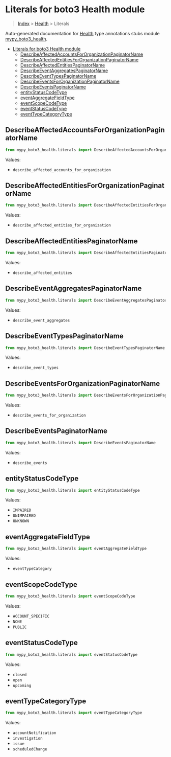 # Literals for boto3 Health module

> [Index](..) > [Health](.) > Literals

Auto-generated documentation for
[Health](https://boto3.amazonaws.com/v1/documentation/api/1.17.71/reference/services/health.html#Health)
type annotations stubs module
[mypy_boto3_health](https://pypi.org/project/mypy-boto3-health/).

- [Literals for boto3 Health module](#literals-for-boto3-health-module)
  - [DescribeAffectedAccountsForOrganizationPaginatorName](#describeaffectedaccountsfororganizationpaginatorname)
  - [DescribeAffectedEntitiesForOrganizationPaginatorName](#describeaffectedentitiesfororganizationpaginatorname)
  - [DescribeAffectedEntitiesPaginatorName](#describeaffectedentitiespaginatorname)
  - [DescribeEventAggregatesPaginatorName](#describeeventaggregatespaginatorname)
  - [DescribeEventTypesPaginatorName](#describeeventtypespaginatorname)
  - [DescribeEventsForOrganizationPaginatorName](#describeeventsfororganizationpaginatorname)
  - [DescribeEventsPaginatorName](#describeeventspaginatorname)
  - [entityStatusCodeType](#entitystatuscodetype)
  - [eventAggregateFieldType](#eventaggregatefieldtype)
  - [eventScopeCodeType](#eventscopecodetype)
  - [eventStatusCodeType](#eventstatuscodetype)
  - [eventTypeCategoryType](#eventtypecategorytype)

## DescribeAffectedAccountsForOrganizationPaginatorName

```python
from mypy_boto3_health.literals import DescribeAffectedAccountsForOrganizationPaginatorName
```

Values:

- `describe_affected_accounts_for_organization`

## DescribeAffectedEntitiesForOrganizationPaginatorName

```python
from mypy_boto3_health.literals import DescribeAffectedEntitiesForOrganizationPaginatorName
```

Values:

- `describe_affected_entities_for_organization`

## DescribeAffectedEntitiesPaginatorName

```python
from mypy_boto3_health.literals import DescribeAffectedEntitiesPaginatorName
```

Values:

- `describe_affected_entities`

## DescribeEventAggregatesPaginatorName

```python
from mypy_boto3_health.literals import DescribeEventAggregatesPaginatorName
```

Values:

- `describe_event_aggregates`

## DescribeEventTypesPaginatorName

```python
from mypy_boto3_health.literals import DescribeEventTypesPaginatorName
```

Values:

- `describe_event_types`

## DescribeEventsForOrganizationPaginatorName

```python
from mypy_boto3_health.literals import DescribeEventsForOrganizationPaginatorName
```

Values:

- `describe_events_for_organization`

## DescribeEventsPaginatorName

```python
from mypy_boto3_health.literals import DescribeEventsPaginatorName
```

Values:

- `describe_events`

## entityStatusCodeType

```python
from mypy_boto3_health.literals import entityStatusCodeType
```

Values:

- `IMPAIRED`
- `UNIMPAIRED`
- `UNKNOWN`

## eventAggregateFieldType

```python
from mypy_boto3_health.literals import eventAggregateFieldType
```

Values:

- `eventTypeCategory`

## eventScopeCodeType

```python
from mypy_boto3_health.literals import eventScopeCodeType
```

Values:

- `ACCOUNT_SPECIFIC`
- `NONE`
- `PUBLIC`

## eventStatusCodeType

```python
from mypy_boto3_health.literals import eventStatusCodeType
```

Values:

- `closed`
- `open`
- `upcoming`

## eventTypeCategoryType

```python
from mypy_boto3_health.literals import eventTypeCategoryType
```

Values:

- `accountNotification`
- `investigation`
- `issue`
- `scheduledChange`
